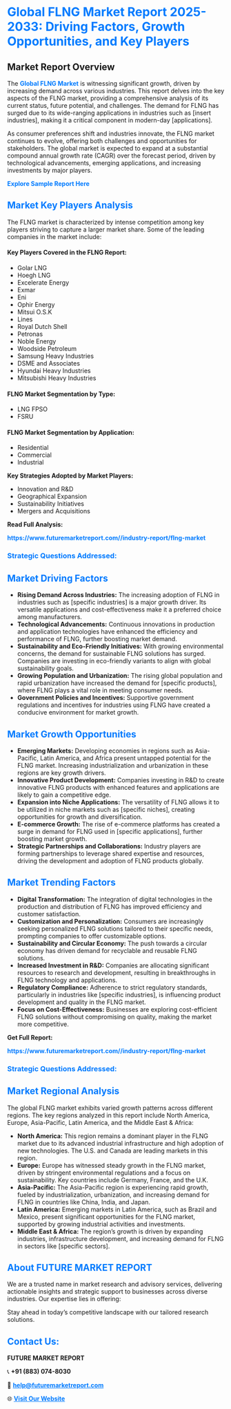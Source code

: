 <h1 style="color: #007BFF;">Global FLNG Market Report 2025-2033: Driving Factors, Growth Opportunities, and Key Players</h1>

<section id="overview">
<h2>Market Report Overview</h2>
<p>The <a href="https://www.futuremarketreport.com//industry-report/flng-market" style="color: #007BFF; text-decoration: none;"><strong>Global FLNG Market</strong></a> is witnessing significant growth, driven by increasing demand across various industries. This report delves into the key aspects of the FLNG market, providing a comprehensive analysis of its current status, future potential, and challenges. The demand for FLNG has surged due to its wide-ranging applications in industries such as [insert industries], making it a critical component in modern-day [applications].</p>
<p>As consumer preferences shift and industries innovate, the FLNG market continues to evolve, offering both challenges and opportunities for stakeholders. The global market is expected to expand at a substantial compound annual growth rate (CAGR) over the forecast period, driven by technological advancements, emerging applications, and increasing investments by major players.</p>
</section>

<section id="overview">
<p><a href="https://www.futuremarketreport.com//request-sample/reportId=60065" style="color: #007BFF; text-decoration: none;"><strong>Explore Sample Report Here</strong></a></p>
</section>

<section id="key-players">
<h2 style="color: #007BFF;">Market Key Players Analysis</h2>
<p>The FLNG market is characterized by intense competition among key players striving to capture a larger market share. Some of the leading companies in the market include:</p>
<h4>Key Players Covered in the FLNG Report:</h4>
<ul><li>Golar LNG</li><li>Hoegh LNG</li><li>Excelerate Energy</li><li>Exmar</li><li>Eni</li><li>Ophir Energy</li><li>Mitsui O.S.K</li><li>Lines</li><li>Royal Dutch Shell</li><li>Petronas</li><li>Noble Energy</li><li>Woodside Petroleum</li><li>Samsung Heavy Industries</li><li>DSME and Associates</li><li>Hyundai Heavy Industries</li><li>Mitsubishi Heavy Industries</li></ul>
<h4>FLNG Market Segmentation by Type:</h4>
<ul><li>LNG FPSO</li><li>FSRU</li></ul>

<h4>FLNG Market Segmentation by Application:</h4>
<ul><li>Residential</li><li>Commercial</li><li>Industrial</li></ul>
<p><strong>Key Strategies Adopted by Market Players:</strong></p>
<ul>
<li>Innovation and R&D</li>
<li>Geographical Expansion</li>
<li>Sustainability Initiatives</li>
<li>Mergers and Acquisitions</li>
</ul>
</section>

<section>
<p><strong>Read Full Analysis: </strong></p><a href="https://www.futuremarketreport.com//industry-report/flng-market" style="color: #007BFF; text-decoration: none;"><strong>https://www.futuremarketreport.com//industry-report/flng-market</strong></a>
<h3 style="color: #007BFF;">Strategic Questions Addressed:</h3>
</section>

<section id="driving-factors">
<h2 style="color: #007BFF;">Market Driving Factors</h2>
<ul>
<li><strong>Rising Demand Across Industries:</strong> The increasing adoption of FLNG in industries such as [specific industries] is a major growth driver. Its versatile applications and cost-effectiveness make it a preferred choice among manufacturers.</li>
<li><strong>Technological Advancements:</strong> Continuous innovations in production and application technologies have enhanced the efficiency and performance of FLNG, further boosting market demand.</li>
<li><strong>Sustainability and Eco-Friendly Initiatives:</strong> With growing environmental concerns, the demand for sustainable FLNG solutions has surged. Companies are investing in eco-friendly variants to align with global sustainability goals.</li>
<li><strong>Growing Population and Urbanization:</strong> The rising global population and rapid urbanization have increased the demand for [specific products], where FLNG plays a vital role in meeting consumer needs.</li>
<li><strong>Government Policies and Incentives:</strong> Supportive government regulations and incentives for industries using FLNG have created a conducive environment for market growth.</li>
</ul>
</section>

<section id="growth-opportunities">
<h2 style="color: #007BFF;">Market Growth Opportunities</h2>
<ul>
<li><strong>Emerging Markets:</strong> Developing economies in regions such as Asia-Pacific, Latin America, and Africa present untapped potential for the FLNG market. Increasing industrialization and urbanization in these regions are key growth drivers.</li>
<li><strong>Innovative Product Development:</strong> Companies investing in R&D to create innovative FLNG products with enhanced features and applications are likely to gain a competitive edge.</li>
<li><strong>Expansion into Niche Applications:</strong> The versatility of FLNG allows it to be utilized in niche markets such as [specific niches], creating opportunities for growth and diversification.</li>
<li><strong>E-commerce Growth:</strong> The rise of e-commerce platforms has created a surge in demand for FLNG used in [specific applications], further boosting market growth.</li>
<li><strong>Strategic Partnerships and Collaborations:</strong> Industry players are forming partnerships to leverage shared expertise and resources, driving the development and adoption of FLNG products globally.</li>
</ul>
</section>

<section id="trending-factors">
<h2 style="color: #007BFF;">Market Trending Factors</h2>
<ul>
<li><strong>Digital Transformation:</strong> The integration of digital technologies in the production and distribution of FLNG has improved efficiency and customer satisfaction.</li>
<li><strong>Customization and Personalization:</strong> Consumers are increasingly seeking personalized FLNG solutions tailored to their specific needs, prompting companies to offer customizable options.</li>
<li><strong>Sustainability and Circular Economy:</strong> The push towards a circular economy has driven demand for recyclable and reusable FLNG solutions.</li>
<li><strong>Increased Investment in R&D:</strong> Companies are allocating significant resources to research and development, resulting in breakthroughs in FLNG technology and applications.</li>
<li><strong>Regulatory Compliance:</strong> Adherence to strict regulatory standards, particularly in industries like [specific industries], is influencing product development and quality in the FLNG market.</li>
<li><strong>Focus on Cost-Effectiveness:</strong> Businesses are exploring cost-efficient FLNG solutions without compromising on quality, making the market more competitive.</li>
</ul>
</section>

<section>
<p><strong>Get Full Report: </strong></p><a href="https://www.futuremarketreport.com//industry-report/flng-market" style="color: #007BFF; text-decoration: none;"><strong>https://www.futuremarketreport.com//industry-report/flng-market</strong></a>
<h3 style="color: #007BFF;">Strategic Questions Addressed:</h3>
</section>


<section id="regional-analysis">
<h2 style="color: #007BFF;">Market Regional Analysis</h2>
<p>The global FLNG market exhibits varied growth patterns across different regions. The key regions analyzed in this report include North America, Europe, Asia-Pacific, Latin America, and the Middle East & Africa:</p>
<ul>
<li><strong>North America:</strong> This region remains a dominant player in the FLNG market due to its advanced industrial infrastructure and high adoption of new technologies. The U.S. and Canada are leading markets in this region.</li>
<li><strong>Europe:</strong> Europe has witnessed steady growth in the FLNG market, driven by stringent environmental regulations and a focus on sustainability. Key countries include Germany, France, and the U.K.</li>
<li><strong>Asia-Pacific:</strong> The Asia-Pacific region is experiencing rapid growth, fueled by industrialization, urbanization, and increasing demand for FLNG in countries like China, India, and Japan.</li>
<li><strong>Latin America:</strong> Emerging markets in Latin America, such as Brazil and Mexico, present significant opportunities for the FLNG market, supported by growing industrial activities and investments.</li>
<li><strong>Middle East & Africa:</strong> The region’s growth is driven by expanding industries, infrastructure development, and increasing demand for FLNG in sectors like [specific sectors].</li>
</ul>
</section>

<footer>
<h2 style="color: #007BFF;">About FUTURE MARKET REPORT</h2>
<p>We are a trusted name in market research and advisory services, delivering actionable insights and strategic support to businesses across diverse industries. Our expertise lies in offering:</p>

<p>Stay ahead in today’s competitive landscape with our tailored research solutions.</p>

<h2 style="color: #007BFF;">Contact Us:</h2>
<p><strong>FUTURE MARKET REPORT</strong></p>
<p>📞 <strong>+91 (883) 074-8030</strong></p>
<p>📧 <strong><a href="mailto:help@futuremarketreport.com" style="color: #007BFF;">help@futuremarketreport.com</a></strong></p>
<p>🌐 <strong><a href="https://www.futuremarketreport.com/" style="color: #007BFF;">Visit Our Website</a></strong></p>
</footer>